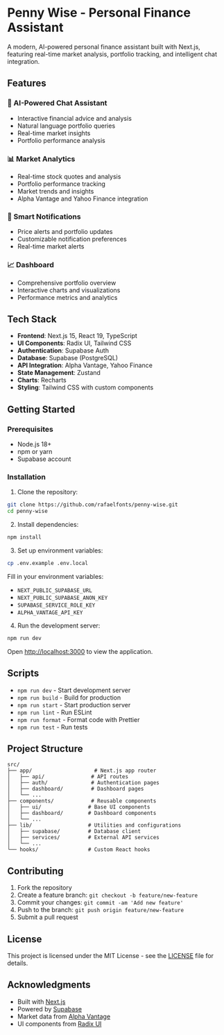 # Penny Wise - Personal Finance Assistant

A modern, AI-powered personal finance assistant built with Next.js, featuring real-time market analysis, portfolio tracking, and intelligent chat integration.

## Features

### 🤖 AI-Powered Chat Assistant

- Interactive financial advice and analysis
- Natural language portfolio queries
- Real-time market insights
- Portfolio performance analysis

### 📊 Market Analytics

- Real-time stock quotes and analysis
- Portfolio performance tracking
- Market trends and insights
- Alpha Vantage and Yahoo Finance integration

### 🔔 Smart Notifications

- Price alerts and portfolio updates
- Customizable notification preferences
- Real-time market alerts

### 📈 Dashboard

- Comprehensive portfolio overview
- Interactive charts and visualizations
- Performance metrics and analytics

## Tech Stack

- **Frontend**: Next.js 15, React 19, TypeScript
- **UI Components**: Radix UI, Tailwind CSS
- **Authentication**: Supabase Auth
- **Database**: Supabase (PostgreSQL)
- **API Integration**: Alpha Vantage, Yahoo Finance
- **State Management**: Zustand
- **Charts**: Recharts
- **Styling**: Tailwind CSS with custom components

## Getting Started

### Prerequisites

- Node.js 18+
- npm or yarn
- Supabase account

### Installation

1. Clone the repository:

```bash
git clone https://github.com/rafaelfonts/penny-wise.git
cd penny-wise
```

2. Install dependencies:

```bash
npm install
```

3. Set up environment variables:

```bash
cp .env.example .env.local
```

Fill in your environment variables:

- `NEXT_PUBLIC_SUPABASE_URL`
- `NEXT_PUBLIC_SUPABASE_ANON_KEY`
- `SUPABASE_SERVICE_ROLE_KEY`
- `ALPHA_VANTAGE_API_KEY`

4. Run the development server:

```bash
npm run dev
```

Open [http://localhost:3000](http://localhost:3000) to view the application.

## Scripts

- `npm run dev` - Start development server
- `npm run build` - Build for production
- `npm run start` - Start production server
- `npm run lint` - Run ESLint
- `npm run format` - Format code with Prettier
- `npm run test` - Run tests

## Project Structure

```
src/
├── app/                    # Next.js app router
│   ├── api/               # API routes
│   ├── auth/              # Authentication pages
│   ├── dashboard/         # Dashboard pages
│   └── ...
├── components/            # Reusable components
│   ├── ui/               # Base UI components
│   ├── dashboard/        # Dashboard components
│   └── ...
├── lib/                  # Utilities and configurations
│   ├── supabase/         # Database client
│   ├── services/         # External API services
│   └── ...
└── hooks/                # Custom React hooks
```

## Contributing

1. Fork the repository
2. Create a feature branch: `git checkout -b feature/new-feature`
3. Commit your changes: `git commit -am 'Add new feature'`
4. Push to the branch: `git push origin feature/new-feature`
5. Submit a pull request

## License

This project is licensed under the MIT License - see the [LICENSE](LICENSE) file for details.

## Acknowledgments

- Built with [Next.js](https://nextjs.org/)
- Powered by [Supabase](https://supabase.com/)
- Market data from [Alpha Vantage](https://www.alphavantage.co/)
- UI components from [Radix UI](https://www.radix-ui.com/)
